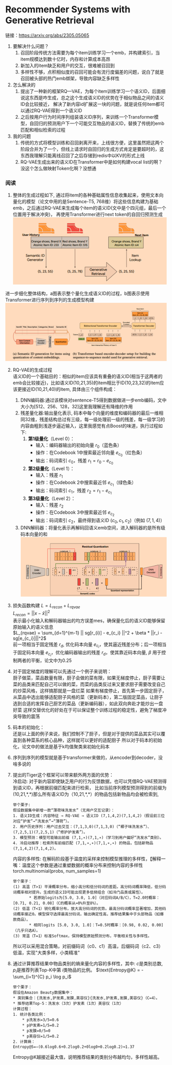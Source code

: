 # Recommender Systems with Generative Retrieval  

链接：https://arxiv.org/abs/2305.05065

1. 要解决什么问题？ 
   1. 召回阶段传统方法需要为每个item训练学习一个emb，并构建索引，当item规模达到数十亿时，内存和计算成本高昂  
   2. 新加入的item缺乏和用户的交互，很难被召回到
   3. 多样性不够，点积相似度的召回可能会有流行度偏差的问题，说白了就是召回被头部的热门emb绑架，导致内容缺乏多样性
2. 怎么解决的
   1. 提出了一种新的框架RQ—VAE，为每个item训练学习一个语义ID，后面细说这东西是咋生成，总之这个生成语义ID的优势在于相似物品之间的语义ID会比较接近，
   解决了新内容id扩展这一块的问题，就是说任何item都可以通过RQ-VAE得到一个语义ID
   2. 之后按用户行为时间序列组装语义ID序列，来训练一个Transformer模型，自回归的预测用户下一个可能交互物品的语义ID，替换了传统的emb匹配和相似检索的过程
3. 我的问题
   1. 传统的方式将模型训练和召回剥离开来，上线很方便，这里虽然把这两个阶段合并为了一个，但线上请求时自回归的生成方式肯定是要超时的，这东西我理解只能离线召回了之后存储到redis中以KV的形式上线
   2. RQ-VAE生成出来的语义ID在Transformer中是如何构建vocal list的啊？没这个怎么做映射Token化啊？没想通

### 阅读
1. 整体的生成过程如下, 通过将item的各种基础属性信息收集起来，使用文本向量化的模型（论文中用的是Sentence-T5, 768维）将这些信息构建为基础emb，之后通过RQ-VAE来生成每个item的语义ID(文中是个四元组，最后一个位置用于解决冲突)，
再使用Transformer进行next token的自回归预测生成  
![img.png](../pic/recall_0703_img1.png)     


进一步细化整体结构，a图表示整个量化生成语义ID的过程，b图表示使用Transformer进行序列到序列的生成模型构建
![img.png](../pic/recall_0703_img2.png)

2. RQ-VAE的生成过程  
语义ID的一个基础目的：相似的item应该具有重叠的语义ID(相当于这两者的emb会比较接近)，比如语义ID(10,21,35)的item相比于ID(10,23,32)的item应该更接近ID(10,21,40)的item,
具体由三个组件构成：  
   1. DNN编码器:通过该模块对sentence-T5得到数据做进一步emb编码，文中大小为[512、256、128，32]这里我理解还有降维的作用  
   2. 残差量化器:输出量化表示, 码本中每个向量的维度和编码器的最后一维相同32维，残差结构总过有三级，每一级处理前一级的残差，每一级学习的内容由粗到浅逐步逼近输入，这里我感觉有点Boost的味道，执行过程如下:
      1. **第1级量化**（Level 0）：
         - 输入：编码器输出的初始向量 $r_0$（蓝色条）
         - 操作：在Codebook 1中搜索最近邻向量 $e_{c_0}$（红色条）
         - 输出：码词索引 $c_0$，残差 $r_1 = r_0 - e_{c_0}$
      2. **第2级量化**（Level 1）：
         - 输入：残差 $r_1$
         - 操作：在Codebook 2中搜索最近邻 $e_{c_1}$（绿色条）
         - 输出：码词索引 $c_1$，残差 $r_2 = r_1 - e_{c_1}$
      3. **第3级量化**（Level 2）：
         - 输入：残差 $r_2$
         - 操作：在Codebook 3中搜索最近邻 $e_{c_2}$
         - 输出：码词索引 $c_2$，最终得到语义ID $(c_0, c_1, c_2)$（例如 $(7, 1, 4)$）
   3. DNN解码器：将量化表示再解码回语义emb空间，进入解码器的是所有级码本向量的和
         ![img.png](../pic/recall_0703_img3.png)
   

3. 损失函数构建 $L = L_{recon} + L_{rqvae}$  
$L_{recon} = ||x - \hat{x}||^2$   
表示最小化输入和解码器输出的均方误差mes，确保量化后的语义ID能够保留原始输入的语义信息  
$L_{rqvae} = \sum_{d=1}^{m-1} || sg[r_{i}] - e_{c_i} ||^2 + \beta * ||r_i - sg[e_{c_i}]||^2$   
前一项相当于固定残差 $r_d$, 优化码本向量 $e_{c_i}$，使其逼近残差分布；后一项相当于固定码本向量 $e_{c_i}$，优化编码器输出的残差 $r_d$，使其靠近码本向量, $\beta$ 用于控制两者的平衡，论文中为0.25


4. 对于固定梯度的理解可以先通过一个例子来说明：  
   厨子做菜，菜品数量有限，厨子会做的菜有限，如果无梯度停止，厨子需要让菜的品类来匹配自己可以做的菜，而菜的品类反过来又要求厨子需要改变自己的炒菜风格，这样搞那就是一盘烂菜
   如果有梯度停止，首先第一步固定厨子，从菜品中选出能够适配厨子风格的菜（更新码本），第二版固定菜品，让厨子选到合适的发挥自己厨艺的菜品（更新编码器），如此双向奔赴才能炒出一盘好菜
   这样交替优化的好处在于可以保证整个训练过程的稳定性，避免了梯度冲突导致的震荡


5. 码本的初始化：  
   还是以上面的例子来说，我们控制不了厨子，但是对于提供的菜品其实可以覆盖到各种菜系的核心品种，这样就可以更好的适配厨子
   所以对于码本的初始化，论文中的做法是基于k均值聚类来初始化码本


6. 序列到序列的模型就是基于transformer来做的，从encoder到decoder，没啥多说的


7. 提出的Tiger这个框架可以带来额外两方面的优势：  
   冷启动: 对于新内容即使缺乏用户的行为反馈数据，也可以凭借RQ-VAE预测得到语义ID，再根据前缀匹配来进行检索，
   比如当前序列模型预测得到的前缀为(10,21,\*,\*)那么所有语义ID为（10,21,\*,\*）的物品包括新物品均会被检索到, 
   ```
   举个栗子: 
   假设数据集中新增一款“薄荷味洗发水”（无用户交互记录）：
   1. 语义ID生成：内容特征 → RQ-VAE → 语义ID (7,1,4,2)(7,1,4,2)（假设前三位对应“护发”→“洗发水”→“薄荷”）。
   2. 用户历史序列：用户过去交互：(7,1,3,0)(7,1,3,0)（“椰子味洗发水”）、(7,2,5,1)(7,2,5,1)（“修护护发素”）。
   3. 模型预测：模型可能输出前缀 (7,1,∗)(7,1,∗)（学习到用户偏好“洗发水”类别）。
   4. 冷启动推荐：检索所有前缀匹配 (7,1,∗,∗)(7,1,∗,∗) 的物品，包括新物品 (7,1,4,2)(7,1,4,2)。
      ```

   内容的多样性:
   在解码阶段基于温度的采样来控制模型推理的多样性，【解释一嘴：温度这个参数是通过重塑数据的概率分布来控制内容的多样性 torch.multinomial(probs, num_samples=1)
   ```
   举个栗子：
   (1) 高温（T>1）平滑概率分布，缩小高分和低分码词的差距。高分码词概率降低，低分码词概率相对提升。生成的语义ID可能出现更多低频组合（如冷门品类或属性）。
          * 若原始logits为[5.0, 3.0, 1.0]（对应码词A/B/C），T=2.0时概率：[0.71, 0.21, 0.08]（C的概率从≈0%升至8%）。
   (2) 低温（T<1）锐化概率分布，放大高分码词的优势。最高分码词概率显著增加，其他码词概率接近0。模型保守选择最高分码词，输出确定性高，推荐结果集中于头部物品（如爆款商品）。
          * 相同logits [5.0, 3.0, 1.0]：T=0.5时概率：[0.98, 0.02, 0.00]（几乎只选A）。
   (3) 常温（T=1）标准Softmax，保持模型原始预测分布，平衡相关性与多样性。
      ```
   所以可以采用混合策略，对前缀码词（c0、c1）高温，后缀码词（c2、c3）低温，实现"大类多样，小类精准"


8. 通过计算推荐结果中物品类别的熵来量化内容的多样性，其中: $c$是类别总数, $p_i$是推荐列表Top-K中第 $i$类物品的比例。
$\text{Entropy@K} = - \sum_{i=1}^{C} p_i \log p_i$
   ```
   举个栗子：
   假设在Amazon Beauty数据集中：
   * 类别集合：{洗发水,护发素,发膜,美容仪}{洗发水,护发素,发膜,美容仪}（C=4）。
   * 推荐结果Top-5：洗发水（3次）护发素（1次）美容仪（1次）
   计算过程：
   1. 统计各类比例：
       * p洗发水=3/5=0.6
       * p护发素=1/5=0.2
       * p发膜=0/5=0
       * p美容仪=1/5=0.2
   2. 计算熵：
   Entropy@5=−(0.6log0.6+0.2log0.2+0log0+0.2log0.2)≈1.37
   ```
   Entropy@K越接近最大值，说明推荐结果的类别分布越均匀，多样性越高。